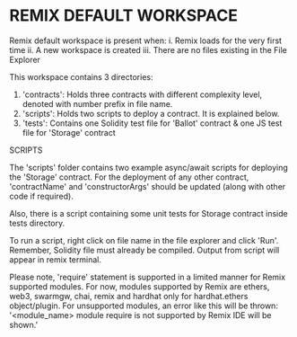 # REMIX DEFAULT WORKSPACE

Remix default workspace is present when:
i. Remix loads for the very first time 
ii. A new workspace is created
iii. There are no files existing in the File Explorer

This workspace contains 3 directories:

1. 'contracts': Holds three contracts with different complexity level, denoted with number prefix in file name.
2. 'scripts': Holds two scripts to deploy a contract. It is explained below.
3. 'tests': Contains one Solidity test file for 'Ballot' contract & one JS test file for 'Storage' contract

SCRIPTS

The 'scripts' folder contains two example async/await scripts for deploying the 'Storage' contract.
For the deployment of any other contract, 'contractName' and 'constructorArgs' should be updated (along with other code if required). 

Also, there is a script containing some unit tests for Storage contract inside tests directory.

To run a script, right click on file name in the file explorer and click 'Run'. Remember, Solidity file must already be compiled.
Output from script will appear in remix terminal.

Please note, 'require' statement is supported in a limited manner for Remix supported modules.
For now, modules supported by Remix are ethers, web3, swarmgw, chai, remix and hardhat only for hardhat.ethers object/plugin.
For unsupported modules, an error like this will be thrown: '<module_name> module require is not supported by Remix IDE will be shown.'
